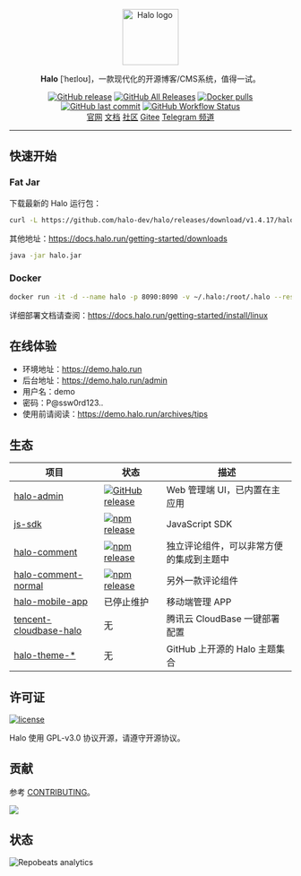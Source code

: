 <p align="center">
    <a href="https://halo.run" target="_blank" rel="noopener noreferrer">
        <img width="100" src="https://halo.run/logo" alt="Halo logo" />
    </a>
</p>

<p align="center"><b>Halo</b> [ˈheɪloʊ]，一款现代化的开源博客/CMS系统，值得一试。</p>

<p align="center">
<a href="https://github.com/halo-dev/halo/releases"><img alt="GitHub release" src="https://img.shields.io/github/release/halo-dev/halo.svg?style=flat-square" /></a>
<a href="https://github.com/halo-dev/halo/releases"><img alt="GitHub All Releases" src="https://img.shields.io/github/downloads/halo-dev/halo/total.svg?style=flat-square" /></a>
<a href="https://hub.docker.com/r/halohub/halo"><img alt="Docker pulls" src="https://img.shields.io/docker/pulls/halohub/halo?style=flat-square" /></a>
<a href="https://github.com/halo-dev/halo/commits"><img alt="GitHub last commit" src="https://img.shields.io/github/last-commit/halo-dev/halo.svg?style=flat-square" /></a>
<a href="https://github.com/halo-dev/halo/actions"><img alt="GitHub Workflow Status" src="https://img.shields.io/github/workflow/status/halo-dev/halo/Halo%20CI?style=flat-square" /></a>
<br />
<a href="https://halo.run">官网</a>
<a href="https://docs.halo.run">文档</a>
<a href="https://bbs.halo.run">社区</a>
<a href="https://gitee.com/halo-dev">Gitee</a>
<a href="https://t.me/halo_dev">Telegram 频道</a>
</p>

------------------------------

## 快速开始

### Fat Jar

下载最新的 Halo 运行包：

```bash
curl -L https://github.com/halo-dev/halo/releases/download/v1.4.17/halo-1.4.17.jar --output halo.jar
```

其他地址：<https://docs.halo.run/getting-started/downloads>

```bash
java -jar halo.jar
```

### Docker

```bash
docker run -it -d --name halo -p 8090:8090 -v ~/.halo:/root/.halo --restart=always halohub/halo
```

详细部署文档请查阅：<https://docs.halo.run/getting-started/install/linux>

## 在线体验

- 环境地址：<https://demo.halo.run>
- 后台地址：<https://demo.halo.run/admin>
- 用户名：demo
- 密码：P@ssw0rd123..
- 使用前请阅读：<https://demo.halo.run/archives/tips>

## 生态

| 项目                                                                         | 状态                                                                                                                                                                             | 描述                                     |
| ---------------------------------------------------------------------------- | -------------------------------------------------------------------------------------------------------------------------------------------------------------------------------- | ---------------------------------------- |
| [halo-admin](https://github.com/halo-dev/halo-admin)                         | <a href="https://github.com/halo-dev/halo-admin/releases"><img alt="GitHub release" src="https://img.shields.io/github/release/halo-dev/halo-admin.svg?style=flat-square" /></a> | Web 管理端 UI，已内置在主应用            |
| [js-sdk](https://github.com/halo-dev/js-sdk)                                 | <a href="https://github.com/halo-dev/js-sdk"><img alt="npm release" src="https://img.shields.io/npm/v/@halo-dev/content-api?style=flat-square"/></a>                             | JavaScript SDK                           |
| [halo-comment](https://github.com/halo-dev/halo-comment)                     | <a href="https://www.npmjs.com/package/halo-comment"><img alt="npm release" src="https://img.shields.io/npm/v/halo-comment?style=flat-square"/></a>                              | 独立评论组件，可以非常方便的集成到主题中 |
| [halo-comment-normal](https://github.com/halo-dev/halo-comment-normal)       | <a href="https://www.npmjs.com/package/halo-comment-normal"><img alt="npm release" src="https://img.shields.io/npm/v/halo-comment-normal?style=flat-square"/></a>                | 另外一款评论组件                         |
| [halo-mobile-app](https://github.com/halo-dev/halo-mobile-app)               | 已停止维护                                                                                                                                                                       | 移动端管理 APP                           |
| [tencent-cloudbase-halo](https://github.com/halo-dev/tencent-cloudbase-halo) | 无                                                                                                                                                                               | 腾讯云 CloudBase 一键部署配置            |
| [halo-theme-\*](https://github.com/topics/halo-theme)                        | 无                                                                                                                                                                               | GitHub 上开源的 Halo 主题集合            |

## 许可证

[![license](https://img.shields.io/github/license/halo-dev/halo.svg?style=flat-square)](https://github.com/halo-dev/halo/blob/master/LICENSE)

Halo 使用 GPL-v3.0 协议开源，请遵守开源协议。

## 贡献

参考 [CONTRIBUTING](https://github.com/halo-dev/halo/blob/master/CONTRIBUTING.md)。

<a href="https://github.com/halo-dev/halo/graphs/contributors"><img src="https://opencollective.com/halo/contributors.svg?width=890&button=false" /></a>

## 状态

![Repobeats analytics](https://repobeats.axiom.co/api/embed/ad008b2151c22e7cf734d2688befaa795d593b95.svg "Repobeats analytics image")
